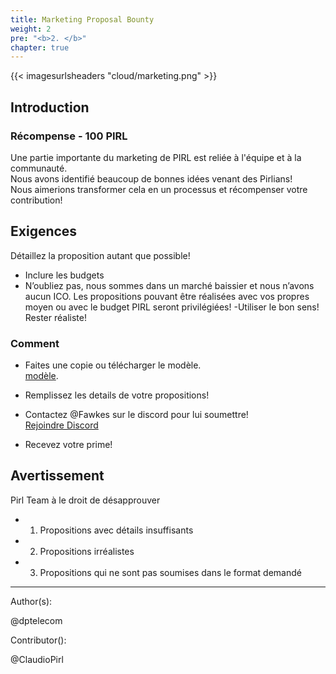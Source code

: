```yaml
---
title: Marketing Proposal Bounty
weight: 2
pre: "<b>2. </b>"
chapter: true
---
```



{{< imagesurlsheaders "cloud/marketing.png" >}}



## Introduction

### Récompense - 100 PIRL


Une partie importante du marketing de PIRL est reliée à l'équipe et à la communauté.  
Nous avons identifié beaucoup de bonnes idées venant des Pirlians!  
Nous aimerions transformer cela en un  processus  et récompenser votre contribution!   


## Exigences

Détaillez la proposition autant que possible!

- Inclure les budgets  
- N’oubliez pas,
  nous sommes dans un marché baissier et nous n’avons aucun ICO. Les propositions pouvant être réalisées avec vos propres moyen ou avec le budget PIRL seront privilégiées!
-Utiliser le bon sens! Rester réaliste!

### Comment

- Faites une copie ou télécharger le modèle.  
 [modèle](https://docs.google.com/document/d/1LVEAML2oLC2eHee72cmlZ1T-yTH56anE6WBncbOd4kw/edit?usp=sharing).

- Remplissez les details de votre propositions!

- Contactez @Fawkes sur le discord pour lui soumettre!  
 [Rejoindre Discord](https://discord.gg/3WXkUt9)

- Recevez votre prime!

## Avertissement

Pirl Team à le droit de désapprouver  
- 1. Propositions avec détails insuffisants  
- 2. Propositions irréalistes  
- 3. Propositions qui ne sont pas soumises dans le format demandé  



---
Author(s):


@dptelecom


Contributor():


@ClaudioPirl
